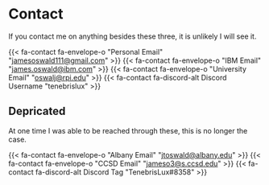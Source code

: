 # Contact

If you contact me on anything besides these three, it is unlikely I will see it. 

{{< fa-contact fa-envelope-o  "Personal Email" "jamesoswald111@gmail.com" >}}
{{< fa-contact fa-envelope-o  "IBM Email" "james.oswald@ibm.com" >}}
{{< fa-contact fa-envelope-o  "University Email" "oswalj@rpi.edu" >}}
{{< fa-contact fa-discord-alt Discord Username "tenebrislux" >}}

## Depricated 

At one time I was able to be reached through these, this is no longer the case.

{{< fa-contact fa-envelope-o  "Albany Email" "jtoswald@albany.edu" >}}
{{< fa-contact fa-envelope-o  "CCSD Email" "jameso3@s.ccsd.edu" >}}
{{< fa-contact fa-discord-alt Discord Tag "TenebrisLux#8358" >}}
